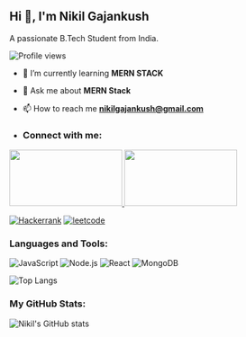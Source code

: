 ## Hi 👋, I'm Nikil Gajankush

A passionate B.Tech Student from India.

![Profile views](https://komarev.com/ghpvc/?username=Nikil-20&label=Profile%20views&color=0e75b6&style=flat)

- 🌱 I’m currently learning **MERN STACK**

- 💬 Ask me about **MERN Stack**

- 📫 How to reach me **nikilgajankush@gmail.com**

- ### Connect with me:

<a href="https://in.linkedin.com/in/nikilgajankush">
  <img src="https://img.shields.io/badge/-LinkedIn?style=for-the-badge&logo=linkedin&logoColor=red&labelColor=white&color=white" width="200" height="100">
</a>
<a href="https://www.instagram.com/nick_______003/">
  <img src="https://img.shields.io/badge/Instagram-%23E4405F.svg?&style=for-the-badge&logo=instagram&logoColor=white" width="200" height="100">
</a>


[![Hackerrank](https://img.shields.io/badge/Hackerrank-%23E4405F.svg?&style=for-the-badge&logo=Hackerrank&logoColor=white)](https://www.hackerrank.com/profile/nikilgajankush29)
[![leetcode](https://img.shields.io/badge/leetcode-%23E4405F.svg?&style=for-the-badge&logo=Hackerrank&logoColor=white)](https://leetcode.com/u/i4NZct7nxk/)




### Languages and Tools:

![JavaScript](https://img.shields.io/badge/JavaScript-%23323330.svg?style=for-the-badge&logo=javascript&logoColor=%23F7DF1E)
![Node.js](https://img.shields.io/badge/Node.js-%2343853D.svg?style=for-the-badge&logo=node-dot-js&logoColor=white)
![React](https://img.shields.io/badge/React-%2320232a.svg?style=for-the-badge&logo=react&logoColor=%2361DAFB)
![MongoDB](https://img.shields.io/badge/MongoDB-%234ea94b.svg?style=for-the-badge&logo=mongodb&logoColor=white)


![Top Langs](https://github-readme-stats.vercel.app/api/top-langs/?username=Nikil-20&layout=compact&theme=radical)


### My GitHub Stats:

![Nikil's GitHub stats](https://github-readme-stats.vercel.app/api?username=Nikil-20&show_icons=true&theme=radical
)







